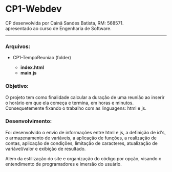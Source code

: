 # CP1-Webdev <br>
CP desenvolvida por Cainã Sandes Batista, RM: 568571. <br> apresentado ao curso de Engenharia de Software. <hr>
<h3>Arquivos:</h3> <p>
<ul>
  <li>CP1-TempoReuniao (folder)</li>
<ul>
<b><li>index.html</li>
<li>main.js </li></b> 
</ul></ul>
<h3>Objetivo:</h3> <p>
O projeto tem como finalidade calcular a duração de uma reunião ao inserir o horário em que ela começa e termina, em horas e minutos. <br>
Consequetemente fixando o trabalho com as linguagens: html e js.<p>
<h3>Desenvolvimento:</h3> <p>
Foi desenvolvido o envio de informações entre html e js, a definição de id's, o armazenamento de variáveis, a aplicação de funções, a realização de contas, aplicação de condições, limitação de caracteres, atualização de variável/valor e exibição de resultado. <p>
Além da estilização do site e organização do código por opção, visando o entendimento de programadores e imersão do usuário.
